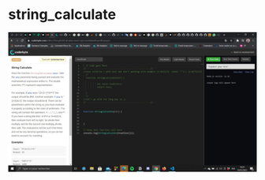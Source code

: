 # string_calculate

![alt text](https://github.com/chaimaeAH/string_calculate//blob/master/img.jpeg)
